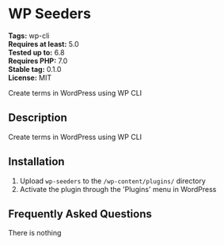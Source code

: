 # WP Seeders #
**Tags:** wp-cli  
**Requires at least:** 5.0  
**Tested up to:** 6.8  
**Requires PHP:** 7.0  
**Stable tag:** 0.1.0  
**License:** MIT  

Create terms in WordPress using WP CLI

## Description ##

Create terms in WordPress using WP CLI

## Installation ##

1. Upload `wp-seeders` to the `/wp-content/plugins/` directory
2. Activate the plugin through the 'Plugins' menu in WordPress

## Frequently Asked Questions ##

There is nothing
